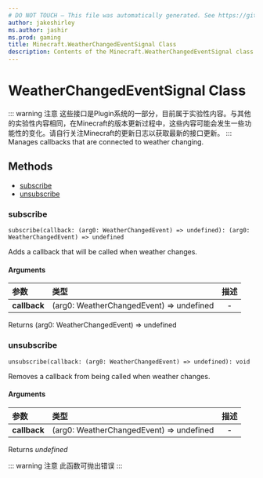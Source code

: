 ```yaml
---
# DO NOT TOUCH — This file was automatically generated. See https://github.com/Mojang/MinecraftScriptingApiDocsGenerator to modify descriptions, examples, etc.
author: jakeshirley
ms.author: jashir
ms.prod: gaming
title: Minecraft.WeatherChangedEventSignal Class
description: Contents of the Minecraft.WeatherChangedEventSignal class.
---
```

# WeatherChangedEventSignal Class
::: warning 注意
这些接口是Plugin系统的一部分，目前属于实验性内容。与其他的实验性内容相同，在Minecraft的版本更新过程中，这些内容可能会发生一些功能性的变化。请自行关注Minecraft的更新日志以获取最新的接口更新。
:::
Manages callbacks that are connected to weather changing.


## Methods
- [subscribe](#subscribe)
- [unsubscribe](#unsubscribe)
  
### **subscribe**
`
subscribe(callback: (arg0: WeatherChangedEvent) => undefined): (arg0: WeatherChangedEvent) => undefined
`

Adds a callback that will be called when weather changes.
#### Arguments
| 参数 | 类型 | 描述 |
| :--- | :--- | :---: |
| **callback** | (arg0: WeatherChangedEvent) => undefined | - |

Returns (arg0: WeatherChangedEvent) => undefined


### **unsubscribe**
`
unsubscribe(callback: (arg0: WeatherChangedEvent) => undefined): void
`

Removes a callback from being called when weather changes.
#### Arguments
| 参数 | 类型 | 描述 |
| :--- | :--- | :---: |
| **callback** | (arg0: WeatherChangedEvent) => undefined | - |

Returns *undefined*

::: warning 注意
此函数可抛出错误
:::

